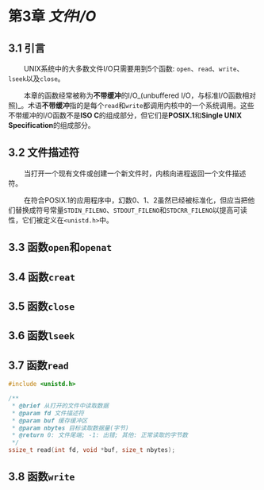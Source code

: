 <!--
 * @Description: APUE Chapter03 笔记
 * @version: 1.0.0
 * @Author: modnarshen
 * @Date: 2020/10/04 10:45:07
 * @LastEditors: modnarshen
 * @LastEditTime: 2020/10/04 10:47:52
-->

# 第3章 _文件I/O_

## 3.1 引言

&#160; &#160; &#160; &#160; UNIX系统中的大多数文件I/O只需要用到5个函数: `open`、`read`、`write`、`lseek`以及`close`。

&#160; &#160; &#160; &#160; 本章的函数经常被称为**不带缓冲**的I/O_(unbuffered I/O，与标准I/O函数相对照)_。术语**不带缓冲**指的是每个`read`和`write`都调用内核中的一个系统调用。这些不带缓冲的I/O函数不是**ISO C**的组成部分，但它们是**POSIX.1**和**Single UNIX Specification**的组成部分。

## 3.2 文件描述符

&#160; &#160; &#160; &#160; 当打开一个现有文件或创建一个新文件时，内核向进程返回一个文件描述符。

&#160; &#160; &#160; &#160; 在符合POSIX.1的应用程序中，幻数0、1、2虽然已经被标准化，但应当把他们替换成符号常量`STDIN_FILENO`、`STDOUT_FILENO`和`STDCRR_FILENO`以提高可读性，它们被定义在`<unistd.h>`中。

## 3.3 函数`open`和`openat`

## 3.4 函数`creat`
## 3.5 函数`close`
## 3.6 函数`lseek`
## 3.7 函数`read`

```cpp
#include <unistd.h>

/**
 * @brief 从打开的文件中读取数据
 * @param fd 文件描述符
 * @param buf 缓存缓冲区
 * @param nbytes 目标读取数据量(字节)
 * @return 0: 文件尾端; -1: 出错; 其他: 正常读取的字节数
 */
ssize_t read(int fd, void *buf, size_t nbytes);
```

## 3.8 函数`write`




